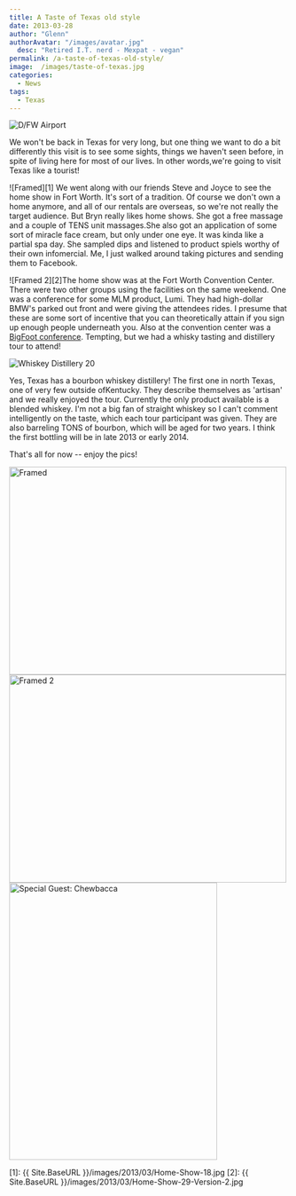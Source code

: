 ```yaml
---
title: A Taste of Texas old style
date: 2013-03-28
author: "Glenn"
authorAvatar: "/images/avatar.jpg"
  desc: "Retired I.T. nerd - Mexpat - vegan"
permalink: /a-taste-of-texas-old-style/
image:  /images/taste-of-texas.jpg
categories:
  - News
tags:
  - Texas
---
```


<img class="alignright size-thumbnail wp-image-2327" src="{{ Site.BaseURL }}/images/2013/03/859157_10152561540140437_1144931359_o.jpg" alt="D/FW Airport" />

We won't be back in Texas for very long, but one thing we want to do a bit differently this visit is to see some sights, things we haven't seen before, in spite of living here for most of our lives. In other words,we're going to visit Texas like a tourist!

![Framed][1]
We went along with our friends Steve and Joyce to see the home show in Fort Worth. It's sort of a tradition. Of course we don't own a home anymore, and all of our rentals are overseas, so we're not really the target audience. But Bryn really likes home shows. She got a free massage and a couple of TENS unit massages.She also got an application of some sort of miracle face cream, but only under one eye. It was kinda like a partial spa day. She sampled dips and listened to product spiels worthy of their own infomercial. Me, I just walked around taking pictures and sending them to Facebook.

![Framed 2][2]The home show was at the Fort Worth Convention Center. There were two other groups using the facilities on the same weekend. One was a conference for some MLM product, Lumi. They had high-dollar BMW's parked out front and were giving the attendees rides. I presume that these are some sort of incentive that you can theoretically attain if you sign up enough people underneath you. Also at the convention center was a <a href="https://dfw.cbslocal.com/2013/03/15/bigfoot-hunters-gather-in-fort-worth-this-weekend/" target="_blank">BigFoot conference</a>. Tempting, but we had a whisky tasting and distillery tour to attend!

<img class="alignright size-thumbnail wp-image-2336" src="{{ Site.BaseURL }}/images/2013/03/Whiskey-Distillery-20.jpg" alt="Whiskey Distillery 20" />

Yes, Texas has a bourbon whiskey distillery! The first one in north Texas, one of very few outside ofKentucky. They describe themselves as 'artisan' and we really enjoyed the tour. Currently the only product available is a blended whiskey. I'm not a big fan of straight whiskey so I can't comment intelligently on the taste, which each tour participant was given. They are also barreling TONS of bourbon, which will be aged for two years. I think the first bottling will be in late 2013 or early 2014.

That's all for now -- enjoy the pics!

<img width="500" height="375" src="{{ Site.BaseURL }}/images/2013/03/Home-Show-22-Version-2.jpg" class="attachment-thumbnail" alt="Framed" aria-describedby="gallery-1-2329" />

<img width="500" height="375" src="{{ Site.BaseURL }}/images/2013/03/Home-Show-24-Version-2.jpg" class="attachment-thumbnail" alt="Framed 2" aria-describedby="gallery-1-2330" />

<img width="375" height="500" src="{{ Site.BaseURL }}/images/2013/03/Home-Show-29-Version-2.jpg" class="attachment-thumbnail" alt="Special Guest: Chewbacca" aria-describedby="gallery-1-2331" />

 [1]: {{ Site.BaseURL }}/images/2013/03/Home-Show-18.jpg
 [2]: {{ Site.BaseURL }}/images/2013/03/Home-Show-29-Version-2.jpg
